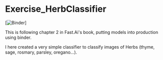 # Exercise_HerbClassifier
[![Binder](https://mybinder.org/v2/gh/SRSteinkamp/Exercise_HerbClassifier/main?urlpath=%2Fvoila%2Frender%2FHerbClassifier.ipynb)]

This is following chapter 2 in Fast.Ai's book, putting models into production using binder. 

I here created a very simple classifier to classify images of Herbs (thyme, sage, rosmary, parsley, oregano...).
